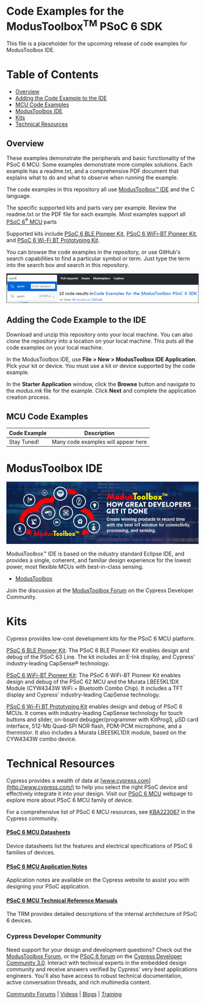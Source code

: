 # Code Examples for the ModusToolbox<sup>TM</sup> PSoC 6 SDK

This file is a placeholder for the upcoming release of code examples for ModusToolbox IDE.

# Table of Contents 

* [Overview](#overview)
* [Adding the Code Example to the IDE](#adding-the-code-example-to-the-ide)
* [MCU Code Examples](#mcu-code-examples)
* [ModusToolbox IDE](#modustoolbox-ide)
* [Kits](#kits) 
* [Technical Resources](#technical-resources)
## Overview

These examples demonstrate the peripherals and basic functionality of the PSoC 6 MCU. Some examples demonstrate more complex solutions. Each example has a readme.txt, and a comprehensive PDF document that explains what to do and what to observe when running the example.

The code examples in this repository all use [ModusToolbox™ IDE](http://www.cypress.com/products/modustoolbox-integrated-design-environment-ide) and the C language.

The specific supported kits and parts vary per example. Review the readme.txt or the PDF file for each example. Most examples support all [PSoC 6<sup>®</sup> MCU](http://www.cypress.com/PSoC6) parts

Supported kits include [PSoC 6 BLE Pioneer Kit](http://www.cypress.com/go/cy8ckit-062-ble), [PSoC 6 WiFi-BT Pioneer Kit](http://www.cypress.com/documentation/development-kitsboards/psoc-6-wifi-bt-pioneer-kit), and [PSoC 6 Wi-Fi BT Prototyping Kit](http://www.cypress.com/cy8cproto-062-4343w).

You can browse the code examples in the repository, or use GitHub's search capabilities to find a particular symbol or term. Just type the term into the search box and search in this repository.

![](/images/SearchGitHub.png)

## Adding the Code Example to the IDE

Download and unzip this repository onto your local machine. You can also clone the repository into a location on your local machine. This puts all the code examples on your local machine.

In the ModusToolbox IDE, use **File > New > ModusToolbox IDE Application**. Pick your kit or device. You must use a kit or device supported by the code example.

In the **Starter Application** window, click the **Browse** button and navigate to the _modus.mk_ file for the example. Click **Next** and complete the application creation process.

## MCU Code Examples

| Code Example | Description |
| ----- | ----- |
|Stay Tuned! | Many code examples will appear here |

# ModusToolbox IDE
![](/images/MTbanner.png)

ModusToolbox™ IDE is based on the industry standard Eclipse IDE, and provides a single, coherent, and familiar design experience for the lowest power, most flexible MCUs with best-in-class sensing.

* [ModusToolbox](http://www.cypress.com/products/modustoolbox-integrated-design-environment-ide)

Join the discussion at the [ModusToolbox Forum](https://community.cypress.com/community/modustoolbox/overview) on the Cypress Developer Community.

# Kits
Cypress provides low-cost development kits for the PSoC 6 MCU platform.

[PSoC 6 BLE Pioneer Kit](http://www.cypress.com/documentation/development-kitsboards/psoc-6-ble-pioneer-kit): The PSoC 6 BLE Pioneer Kit  enables design and debug of the PSoC 63 Line. The kit includes an E-Ink display, and Cypress' industry-leading CapSense® technology.

[PSoC 6 WiFi-BT Pioneer Kit](http://www.cypress.com/documentation/development-kitsboards/psoc-6-wifi-bt-pioneer-kit): The PSoC 6 WiFi-BT Pioneer Kit enables design and debug of the PSoC 62 MCU and the Murata LBEE5KL1DX Module (CYW4343W WiFi + Bluetooth Combo Chip). It includes a TFT display and Cypress' industry-leading CapSense technology.

[PSoC 6 Wi-Fi BT Prototyping Kit](http://www.cypress.com/cy8cproto-062-4343w) enables design and debug of PSoC 6 MCUs. It comes with industry-leading CapSense technology for touch buttons and slider, on-board debugger/programmer with KitProg3, μSD card interface, 512-Mb Quad-SPI NOR flash, PDM-PCM microphone, and a thermistor. It also includes a Murata LBEE5KL1DX module, based on the CYW4343W combo device.

# Technical Resources

Cypress provides a wealth of data at [www.cypress.com](http://www.cypress.com/) to help you select the right PSoC device and effectively integrate it into your design. Visit our [PSoC 6 MCU](http://www.cypress.com/products/32-bit-arm-cortex-m4-psoc-6) webpage to explore more about PSoC 6 MCU family of device.

For a comprehensive list of PSoC 6 MCU resources, see [KBA223067](https://community.cypress.com/docs/DOC-14644) in the Cypress community.

#### [PSoC 6 MCU Datasheets](http://www.cypress.com/search/all?f%5B0%5D=meta_type%3Atechnical_documents&f%5B1%5D=resource_meta_type%3A575&f%5B2%5D=field_related_products%3A114026)
Device datasheets list the features and electrical specifications of PSoC 6 families of devices.

#### [PSoC 6 MCU Application Notes](http://www.cypress.com/psoc6an)
Application notes are available on the Cypress website to assist you with designing your PSoC application.

#### [PSoC 6 MCU Technical Reference Manuals](http://www.cypress.com/psoc6trm)
The TRM provides detailed descriptions of the internal architecture of PSoC 6 devices.

### Cypress Developer Community ##

Need support for your design and development questions? Check out the [ModusToolbox Forum](https://community.cypress.com/community/modustoolbox/overview), or the [PSoC 6 forum](https://community.cypress.com/community/psoc-6) on the [Cypress Developer Community 3.0](https://community.cypress.com/welcome). Interact with technical experts in the embedded design community and receive answers verified by Cypress' very best applications engineers. You'll also have access to robust technical documentation, active conversation threads, and rich multimedia content.

[Community Forums](https://community.cypress.com/welcome) | [Videos](http://www.cypress.com/video-library) | [Blogs](http://www.cypress.com/blog) | [Training](http://www.cypress.com/training)
